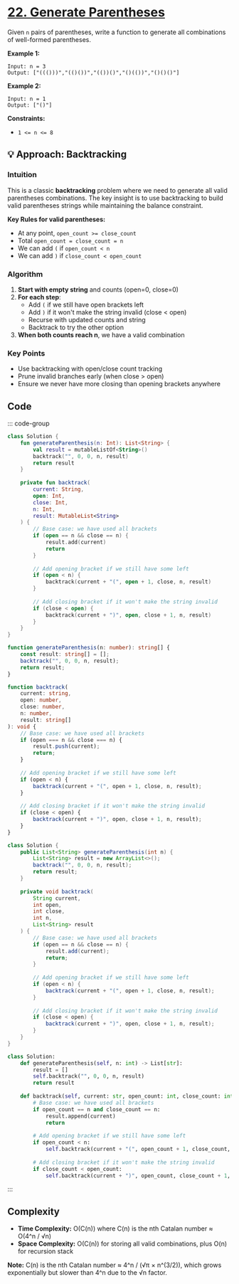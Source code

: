 # [22. Generate Parentheses](https://leetcode.com/problems/generate-parentheses/description/?envType=study-plan-v2&envId=top-interview-150)

Given <code>n</code> pairs of parentheses, write a function to generate all combinations of well-formed parentheses.

**Example 1:** 

```
Input: n = 3
Output: ["((()))","(()())","(())()","()(())","()()()"]
```

**Example 2:** 

```
Input: n = 1
Output: ["()"]
```

**Constraints:** 

- <code>1 <= n <= 8</code>

## 💡 Approach: Backtracking

### Intuition

This is a classic **backtracking** problem where we need to generate all valid parentheses combinations. The key insight is to use backtracking to build valid parentheses strings while maintaining the balance constraint.

**Key Rules for valid parentheses:**
- At any point, `open_count >= close_count`
- Total `open_count = close_count = n`
- We can add `(` if `open_count < n`
- We can add `)` if `close_count < open_count`

### Algorithm

1. **Start with empty string** and counts (open=0, close=0)
2. **For each step**:
   - Add `(` if we still have open brackets left
   - Add `)` if it won't make the string invalid (close < open)
   - Recurse with updated counts and string
   - Backtrack to try the other option
3. **When both counts reach n**, we have a valid combination

### Key Points

- Use backtracking with open/close count tracking
- Prune invalid branches early (when close > open)
- Ensure we never have more closing than opening brackets anywhere

## Code

::: code-group

```kotlin [Kotlin]
class Solution {
    fun generateParenthesis(n: Int): List<String> {
        val result = mutableListOf<String>()
        backtrack("", 0, 0, n, result)
        return result
    }
    
    private fun backtrack(
        current: String,
        open: Int,
        close: Int,
        n: Int,
        result: MutableList<String>
    ) {
        // Base case: we have used all brackets
        if (open == n && close == n) {
            result.add(current)
            return
        }
        
        // Add opening bracket if we still have some left
        if (open < n) {
            backtrack(current + "(", open + 1, close, n, result)
        }
        
        // Add closing bracket if it won't make the string invalid
        if (close < open) {
            backtrack(current + ")", open, close + 1, n, result)
        }
    }
}
```

```typescript [TypeScript]
function generateParenthesis(n: number): string[] {
    const result: string[] = [];
    backtrack("", 0, 0, n, result);
    return result;
}

function backtrack(
    current: string,
    open: number,
    close: number,
    n: number,
    result: string[]
): void {
    // Base case: we have used all brackets
    if (open === n && close === n) {
        result.push(current);
        return;
    }
    
    // Add opening bracket if we still have some left
    if (open < n) {
        backtrack(current + "(", open + 1, close, n, result);
    }
    
    // Add closing bracket if it won't make the string invalid
    if (close < open) {
        backtrack(current + ")", open, close + 1, n, result);
    }
}
```

```java [Java]
class Solution {
    public List<String> generateParenthesis(int n) {
        List<String> result = new ArrayList<>();
        backtrack("", 0, 0, n, result);
        return result;
    }
    
    private void backtrack(
        String current,
        int open,
        int close,
        int n,
        List<String> result
    ) {
        // Base case: we have used all brackets
        if (open == n && close == n) {
            result.add(current);
            return;
        }
        
        // Add opening bracket if we still have some left
        if (open < n) {
            backtrack(current + "(", open + 1, close, n, result);
        }
        
        // Add closing bracket if it won't make the string invalid
        if (close < open) {
            backtrack(current + ")", open, close + 1, n, result);
        }
    }
}
```

```python [Python]
class Solution:
    def generateParenthesis(self, n: int) -> List[str]:
        result = []
        self.backtrack("", 0, 0, n, result)
        return result
    
    def backtrack(self, current: str, open_count: int, close_count: int, n: int, result: List[str]) -> None:
        # Base case: we have used all brackets
        if open_count == n and close_count == n:
            result.append(current)
            return
        
        # Add opening bracket if we still have some left
        if open_count < n:
            self.backtrack(current + "(", open_count + 1, close_count, n, result)
        
        # Add closing bracket if it won't make the string invalid
        if close_count < open_count:
            self.backtrack(current + ")", open_count, close_count + 1, n, result)
```

:::

## Complexity

- **Time Complexity:** O(C(n)) where C(n) is the nth Catalan number ≈ O(4^n / √n)
- **Space Complexity:** O(C(n)) for storing all valid combinations, plus O(n) for recursion stack

**Note:** C(n) is the nth Catalan number ≈ 4^n / (√π × n^(3/2)), which grows exponentially but slower than 4^n due to the √n factor.